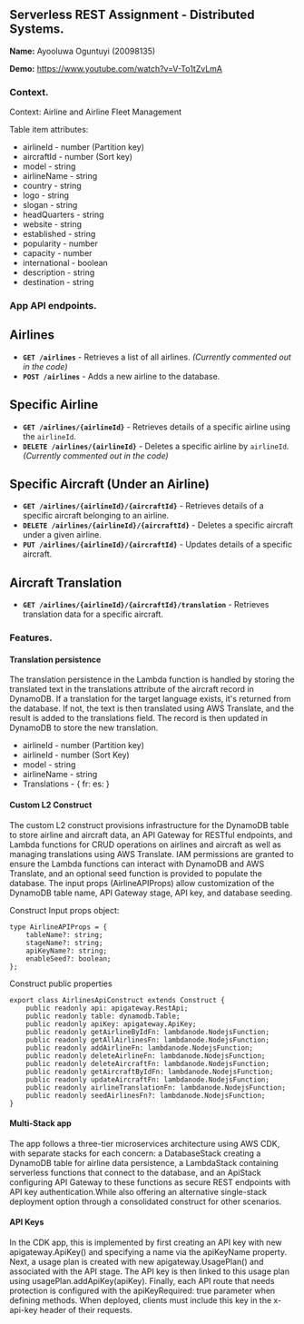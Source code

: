 ## Serverless REST Assignment - Distributed Systems.

__Name:__ Ayooluwa Oguntuyi (20098135)

__Demo:__ https://www.youtube.com/watch?v=V-To1tZvLmA

### Context.
Context: Airline and Airline Fleet Management

Table item attributes:
+ airlineId - number (Partition key) 
+ aircraftId - number (Sort key)  
+ model - string  
+ airlineName - string  
+ country - string  
+ logo - string  
+ slogan - string  
+ headQuarters - string  
+ website - string  
+ established - string  
+ popularity - number 
+ capacity - number  
+ international - boolean  
+ description - string  
+ destination - string  

### App API endpoints.

## Airlines
- **`GET /airlines`** - Retrieves a list of all airlines. *(Currently commented out in the code)*
- **`POST /airlines`** - Adds a new airline to the database.

## Specific Airline
- **`GET /airlines/{airlineId}`** - Retrieves details of a specific airline using the `airlineId`.
- **`DELETE /airlines/{airlineId}`** - Deletes a specific airline by `airlineId`. *(Currently commented out in the code)*

## Specific Aircraft (Under an Airline)
- **`GET /airlines/{airlineId}/{aircraftId}`** - Retrieves details of a specific aircraft belonging to an airline.
- **`DELETE /airlines/{airlineId}/{aircraftId}`** - Deletes a specific aircraft under a given airline.
- **`PUT /airlines/{airlineId}/{aircraftId}`** - Updates details of a specific aircraft.

## Aircraft Translation
- **`GET /airlines/{airlineId}/{aircraftId}/translation`** - Retrieves translation data for a specific aircraft.


### Features.

#### Translation persistence
The translation persistence in the  Lambda function is handled by storing the translated text in the translations attribute of the aircraft record in DynamoDB. If a translation for the target language exists, it's returned from the database. If not, the text is then translated using AWS Translate, and the result is added to the translations field. The record is then updated in DynamoDB to store the new translation.

+ airlineId - number  (Partition key)
+ airlineId - number  (Sort Key)
+ model - string
+ airlineName - string
+ Translations - {
    fr:
    es:
}

#### Custom L2 Construct
The custom L2 construct provisions infrastructure for the DynamoDB table to store airline and aircraft data, an API Gateway for RESTful endpoints, and Lambda functions for CRUD operations on airlines and aircraft as well as managing translations using AWS Translate. IAM permissions are granted to ensure the Lambda functions can interact with DynamoDB and AWS Translate, and an optional seed function is provided to populate the database. The input props (AirlineAPIProps) allow customization of the DynamoDB table name, API Gateway stage, API key, and database seeding. 

Construct Input props object:
~~~
type AirlineAPIProps = {
    tableName?: string;
    stageName?: string;
    apiKeyName?: string;
    enableSeed?: boolean;  
};
~~~
Construct public properties
~~~
export class AirlinesApiConstruct extends Construct {
    public readonly api: apigateway.RestApi;
    public readonly table: dynamodb.Table;
    public readonly apiKey: apigateway.ApiKey;
    public readonly getAirlineByIdFn: lambdanode.NodejsFunction;
    public readonly getAllAirlinesFn: lambdanode.NodejsFunction;
    public readonly addAirlineFn: lambdanode.NodejsFunction;
    public readonly deleteAirlineFn: lambdanode.NodejsFunction;
    public readonly deleteAircraftFn: lambdanode.NodejsFunction;
    public readonly getAircraftByIdFn: lambdanode.NodejsFunction;
    public readonly updateAircraftFn: lambdanode.NodejsFunction;
    public readonly airlineTranslationFn: lambdanode.NodejsFunction;
    public readonly seedAirlinesFn?: lambdanode.NodejsFunction;
}
~~~

#### Multi-Stack app 

The app follows a three-tier microservices architecture using AWS CDK, with separate stacks for each concern: a DatabaseStack creating a DynamoDB table for airline data persistence, a LambdaStack containing serverless functions that connect to the database, and an ApiStack configuring API Gateway to these functions as secure REST endpoints with API key authentication.While also offering an alternative single-stack deployment option through a consolidated construct for other scenarios.


#### API Keys

In the CDK app, this is implemented by first creating an API key with new apigateway.ApiKey() and specifying a name via the apiKeyName property. Next, a usage plan is created with new apigateway.UsagePlan() and associated with the API stage. The API key is then linked to this usage plan using usagePlan.addApiKey(apiKey). Finally, each API route that needs protection is configured with the apiKeyRequired: true parameter when defining methods. When deployed, clients must include this key in the x-api-key header of their requests.


